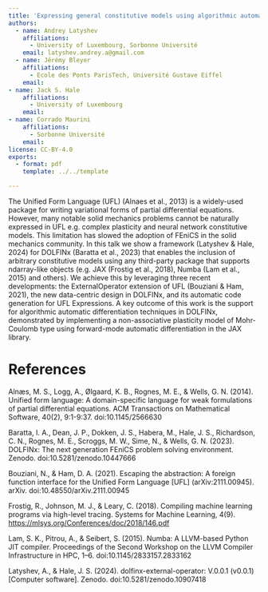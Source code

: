 ```yaml
---
title: 'Expressing general constitutive models using algorithmic automatic differentiation in DOLFINx'
authors:
  - name: Andrey Latyshev
    affiliations:
      - University of Luxembourg, Sorbonne Université
    email: latyshev.andrey.a@gmail.com
  - name: Jérémy Bleyer
    affiliations:
      - Ecole des Ponts ParisTech, Université Gustave Eiffel
    email:
- name: Jack S. Hale
    affiliations:
      - University of Luxembourg
    email:
- name: Corrado Maurini
    affiliations:
      - Sorbonne Université
    email:
license: CC-BY-4.0
exports:
  - format: pdf
    template: ../../template

---
```


The Unified Form Language (UFL) (Alnaes et al., 2013) is a widely-used package for writing variational forms of partial differential equations. However, many notable solid mechanics problems cannot be naturally expressed in UFL e.g. complex plasticity and neural network constitutive models. This limitation has slowed the adoption of FEniCS in the solid mechanics community. In this talk we show a framework (Latyshev & Hale, 2024) for DOLFINx (Baratta et al., 2023) that enables the inclusion of arbitrary constitutive models using any third-party package that supports ndarray-like objects (e.g. JAX (Frostig et al., 2018), Numba (Lam et al., 2015) and others). We achieve this by leveraging three recent developments: the ExternalOperator extension of UFL (Bouziani & Ham, 2021), the new data-centric design in DOLFINx, and its automatic code generation for UFL Expressions. A key outcome of this work is the support for algorithmic automatic differentiation techniques in DOLFINx, demonstrated by implementing a non-associative plasticity model of Mohr-Coulomb type using forward-mode automatic differentiation in the JAX library.

# References
Alnæs, M. S., Logg, A., Ølgaard, K. B., Rognes, M. E., & Wells, G. N. (2014). Unified form language: A domain-specific language for weak formulations of partial differential equations. ACM Transactions on Mathematical Software, 40(2), 9:1-9:37. doi:10.1145/2566630

Baratta, I. A., Dean, J. P., Dokken, J. S., Habera, M., Hale, J. S., Richardson, C. N., Rognes, M. E., Scroggs, M. W., Sime, N., & Wells, G. N. (2023). DOLFINx: The next generation FEniCS problem solving environment. Zenodo. doi:10.5281/zenodo.10447666

Bouziani, N., & Ham, D. A. (2021). Escaping the abstraction: A foreign function interface for the Unified Form Language [UFL] (arXiv:2111.00945). arXiv. doi:10.48550/arXiv.2111.00945

Frostig, R., Johnson, M. J., & Leary, C. (2018). Compiling machine learning programs via high-level tracing. Systems for Machine Learning, 4(9). https://mlsys.org/Conferences/doc/2018/146.pdf

Lam, S. K., Pitrou, A., & Seibert, S. (2015). Numba: A LLVM-based Python JIT compiler. Proceedings of the Second Workshop on the LLVM Compiler Infrastructure in HPC, 1–6. doi:10.1145/2833157.2833162

Latyshev, A., & Hale, J. S. (2024). dolfinx-external-operator: V.0.0.1 (v0.0.1) [Computer software]. Zenodo. doi:10.5281/zenodo.10907418
